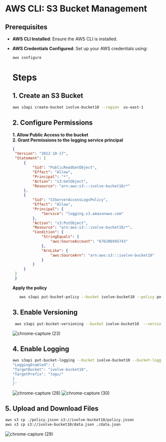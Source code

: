 # AWS CLI: S3 Bucket Management

## Prerequisites

- **AWS CLI Installed**: Ensure the AWS CLI is installed.
- **AWS Credentials Configured**: Set up your AWS credentials using:
  ```bash
  aws configure
  ```
  # Steps
  
  ## 1. Create an S3 Bucket
   ```bash
   aws s3api create-bucket ivolve-bucket10 --region  us-east-1
   ```
  ## 2. Configure Permissions
  **1. Allow Public Access to the bucket**  
  **2. Grant Permissions to the logging service principal**
   ```json
   {
    "Version": "2012-10-17",
    "Statement": [
        {
            "Sid": "PublicReadGetObject",
            "Effect": "Allow",
            "Principal": "*",
            "Action": "s3:GetObject",
            "Resource": "arn:aws:s3:::ivolve-bucket10/*"
        },
        {
            "Sid": "S3ServerAccessLogsPolicy",
            "Effect": "Allow",
            "Principal": {
                "Service": "logging.s3.amazonaws.com"
            },
            "Action": "s3:PutObject",
            "Resource": "arn:aws:s3:::ivolve-bucket10/*",
            "Condition": {
                "StringEquals": {
                    "aws:SourceAccount": "676206945743"
                },
                "ArnLike": {
                    "aws:SourceArn": "arn:aws:s3:::ivolve-bucket10"
                }
            }
        }
    ]
    }
   ```
   **Apply the policy**
  
  ```bash
     aws s3api put-bucket-policy --bucket ivolve-bucket10 --policy policy.json
   ```
  ## 3. Enable Versioning
   ```bash
    aws s3api put-bucket-versioning --bucket ivolve-bucket10  --versioning-configuration Status=Enabled
   ```
   ![chrome-capture (23)](https://github.com/user-attachments/assets/2e67501f-66ed-4166-aa46-79e5be88c729)

  ## 4. Enable Logging
     ```bash
     aws s3api put-bucket-logging --bucket ivolve-bucket10 --bucket-logging-status '{
  "LoggingEnabled": {
    "TargetBucket": "ivolve-bucket10",
    "TargetPrefix": "logs/"
   }
  }'

   ```
     ![chrome-capture (28)](https://github.com/user-attachments/assets/f2360e43-539f-4265-b52c-34dc2c755468)
     ![chrome-capture (30)](https://github.com/user-attachments/assets/8c1421b2-53df-494e-add3-ba75a630fb15)

## 5. Upload and Download Files  
   ```bash
  aws s3 cp ./policy.jsson s3://ivolve-bucket10/policy.jsson 
  aws s3 cp s3://ivolve-bucket10/data.json ./data.json
   ```

![chrome-capture (29)](https://github.com/user-attachments/assets/93b08916-e8bb-455e-82ae-0a41b4cf39b6)

